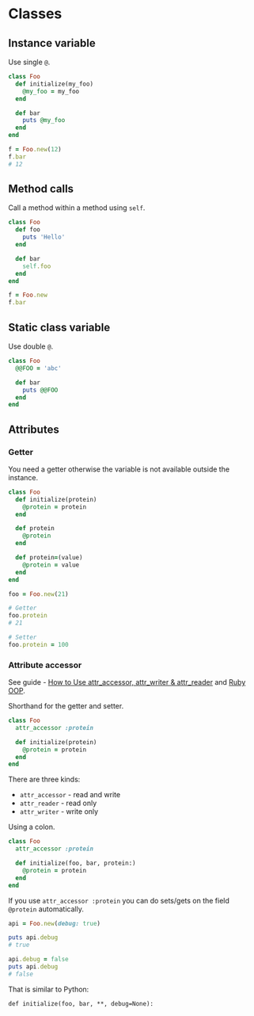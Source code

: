 # Classes


## Instance variable

Use single `@`.

```ruby
class Foo
  def initialize(my_foo)
    @my_foo = my_foo
  end

  def bar
    puts @my_foo
  end
end

f = Foo.new(12)
f.bar
# 12
```


## Method calls

Call a method within a method using `self`.

```ruby
class Foo
  def foo
    puts 'Hello'
  end

  def bar
    self.foo
  end
end

f = Foo.new
f.bar
```


## Static class variable

Use double `@`.

```ruby
class Foo
  @@FOO = 'abc'

  def bar
    puts @@FOO
  end
end
```


## Attributes

### Getter

You need a getter otherwise the variable is not available outside the instance.

```ruby
class Foo
  def initialize(protein)
    @protein = protein
  end

  def protein
    @protein
  end

  def protein=(value)
    @protein = value
  end
end
```

```ruby
foo = Foo.new(21)

# Getter
foo.protein
# 21

# Setter
foo.protein = 100
```

### Attribute accessor

See guide - [How to Use attr_accessor, attr_writer & attr_reader](https://www.rubyguides.com/2018/11/attr_accessor/) and [Ruby OOP](https://www.rubyguides.com/ruby-tutorial/object-oriented-programming/).

Shorthand for the getter and setter.

```ruby
class Foo
  attr_accessor :protein

  def initialize(protein)
    @protein = protein
  end
end
```

There are three kinds:

- `attr_accessor` - read and write
- `attr_reader` - read only
- `attr_writer` - write only

Using a colon.

```ruby
class Foo
  attr_accessor :protein

  def initialize(foo, bar, protein:)
    @protein = protein
  end
end
```

If you use `attr_accessor :protein` you can do sets/gets on the field `@protein` automatically.

```ruby
api = Foo.new(debug: true)

puts api.debug
# true

api.debug = false
puts api.debug
# false
```

That is similar to Python:

```
def initialize(foo, bar, **, debug=None):
```

